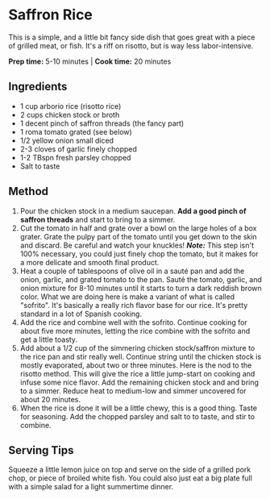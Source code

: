 # Saffron Rice
This is a simple, and a little bit fancy side dish that goes great with a piece of grilled meat, or fish. It's a riff on risotto, but is way less labor-intensive.

**Prep time:** 5-10 minutes  |  **Cook time:** 20 minutes


## Ingredients
- 1 cup arborio rice (risotto rice)
- 2 cups chicken stock or broth
- 1 decent pinch of saffron threads (the fancy part)
- 1 roma tomato grated (see below)
- 1/2 yellow onion small diced
- 2-3 cloves of garlic finely chopped
- 1-2 TBspn fresh parsley chopped
- Salt to taste

## Method
1. Pour the chicken stock in a medium saucepan. **Add a good pinch of saffron threads** and start to bring to a simmer.
2. Cut the tomato in half and grate over a bowl on the large holes of a box grater. Grate the pulpy part of the tomato until you get down to the skin and discard. Be careful and watch your knuckles! **_Note:_** This step isn't 100% necessary, you could just finely chop the tomato, but it makes for a more delicate and smooth final product.
3. Heat a couple of tablespoons of olive oil in a sauté pan and add the onion, garlic, and grated tomato to the pan. Sauté the tomato, garlic, and onion mixture for 8-10 minutes until it starts to turn a dark reddish brown color. What we are doing here is make a variant of what is called "sofrito". It's basically a really rich flavor base for our rice. It's pretty standard in a lot of Spanish cooking.
4. Add the rice and combine well with the sofrito. Continue cooking for about five more minutes, letting the rice combine with the sofrito and get a little toasty.
5. Add about a 1/2 cup of the simmering chicken stock/saffron mixture to the rice pan and stir really well. Continue string until the chicken stock is mostly evaporated, about two or three minutes. Here is the nod to the risotto method. This will give the rice a little jump-start on cooking and infuse some nice flavor. Add the remaining chicken stock and and bring to a simmer. Reduce heat to medium-low and simmer uncovered for about 20 minutes.
6. When the rice is done it will be a little chewy, this is a good thing. Taste for seasoning. Add the chopped parsley and salt to to taste, and stir to combine.

## Serving Tips
Squeeze a little lemon juice on top and serve on the side of a grilled pork chop, or piece of broiled white fish. You could also just eat a big plate full with a simple salad for a light summertime dinner.